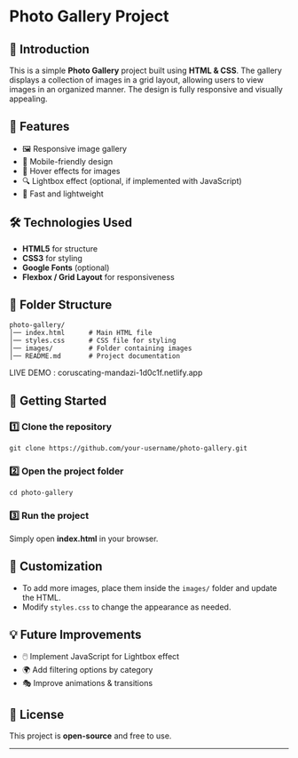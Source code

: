 # Photo Gallery Project

## 📌 Introduction
This is a simple **Photo Gallery** project built using **HTML & CSS**. The gallery displays a collection of images in a grid layout, allowing users to view images in an organized manner. The design is fully responsive and visually appealing.

## 🎯 Features
- 🖼️ Responsive image gallery
- 📱 Mobile-friendly design
- 🎨 Hover effects for images
- 🔍 Lightbox effect (optional, if implemented with JavaScript)
- 🚀 Fast and lightweight

## 🛠️ Technologies Used
- **HTML5** for structure
- **CSS3** for styling
- **Google Fonts** (optional)
- **Flexbox / Grid Layout** for responsiveness

## 📂 Folder Structure
```
photo-gallery/
│── index.html      # Main HTML file
│── styles.css      # CSS file for styling
│── images/         # Folder containing images
│── README.md       # Project documentation
```
LIVE DEMO :  coruscating-mandazi-1d0c1f.netlify.app
## 🚀 Getting Started
### 1️⃣ Clone the repository
```
git clone https://github.com/your-username/photo-gallery.git
```
### 2️⃣ Open the project folder
```
cd photo-gallery
```
### 3️⃣ Run the project
Simply open **index.html** in your browser.

## 🎨 Customization
- To add more images, place them inside the `images/` folder and update the HTML.
- Modify `styles.css` to change the appearance as needed.


## 💡 Future Improvements
- 🖱️ Implement JavaScript for Lightbox effect
- 🌍 Add filtering options by category
- 🎭 Improve animations & transitions

## 📜 License
This project is **open-source** and free to use.


---


